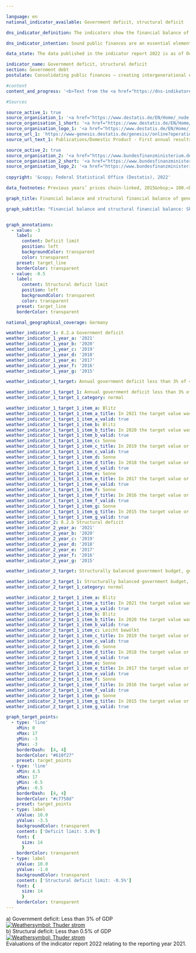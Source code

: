 ```yaml
---

language: en    
national_indicator_available: Government deficit, structural deficit    

dns_indicator_definition: The indicators show the financial balance of general government (deficit or surplus) and the structural financial balance as a percentage of gross domestic product (<abbr title="Gross domestic product">GDP</abbr>) at current prices. The public financial balance is calculated as government revenue minus government expenditure, measured on a national accounts basis. The annual structural balance refers to the part of the financial balance that is not attributable to cyclical fluctuations and temporary effects.    

dns_indicator_intention: Sound public finances are an essential element of a sustainable fiscal policy. A policy that relies too heavily on borrowing to fund current public expenditure and then passes this debt on to future generations is simply not sustainable.<br>According to the convergence criteria for the European Union, known as the Maastricht criteria, the annual government deficit should be less than 3% of <abbr title="Gross domestic product">GDP</abbr>. The structural deficit must not exceed 0.5% of <abbr title="Gross domestic product">GDP</abbr>. These are the stipulations of the European Stability and Growth Pact. The guiding principle of the structurally balanced budget has also been enshrined in Germany’s Basic Law since 2009&nbsp;(Article 109, referred to as the debt brake).    

data_state: The data published in the indicator report 2022 is as of Oct 31 2022. The data shown on this platform is updated regularly, so that more current data may be available online than published in the <a href="https://dns-indikatoren.de/assets/publications/reports/en/2022.pdf">indicator report 2022</a>.    

indicator_name: Government deficit, structural deficit    
section: Government debt    
postulate: Consolidating public finances – creating intergenerational equity    

#content     
content_and_progress: '<b>Text from the <a href="https://dns-indikatoren.de/assets/publications/reports/en/2021.pdf">Indicator Report 2021&nbsp;</a></b><br><br>The method used to calculate <abbr title="Gross domestic product">GDP</abbr> and the financial balance of general government is laid down in the European System of National and Regional Accounts (<abbr title="European System of National and Regional Accounts">ESA</abbr>) and is applied by the Federal Statistical Office. The structural financial balance, on the other hand, is determined by the Federal Ministry of Finance. The calculation of government net borrowing takes into account the finances of the public authorities, that is to say the Federal Government, the Länder and local government, and the finances of the social insurance system.<br><br>In contrast to the previous indicator report, the national accounts calculations were reviewed and revised in 2019&nbsp;as part of their periodic major revision, and the reference year was changed to 2015. As a result, nominal <abbr title="Gross domestic product">GDP</abbr> figures are slightly lower on average than they were before the major revision of 2019. The overall economic picture, however, has remained largely unchanged.<br><br>In 2012, the Government achieved an overall surplus of <abbr title="Euro">EUR</abbr> 0.3&nbsp;billion, which was the first positive balance since the financial and economic crisis of 2008/2009. In 2019, the financial surplus amounted to <abbr title="Euro">EUR</abbr> 52.5&nbsp;billion and 1.5% of <abbr title="Gross domestic product">GDP</abbr> (preliminary data). The federal surplus came to <abbr title="Euro">EUR</abbr> 22.7&nbsp;billion. At the same time, Länder yet again recorded an aggregate surplus (<abbr title="Euro">EUR</abbr> 16.4&nbsp;billion). The balances for local government (<abbr title="Euro">EUR</abbr> 5.1&nbsp;billion) and the social insurance fund (<abbr title="Euro">EUR</abbr> 8.7&nbsp;billion) were also positive. The national budget in 2019&nbsp;showed a structural surplus of 0.6% of <abbr title="Gross domestic product">GDP</abbr> (preliminary data). This meant that the <abbr title="European Union">EU</abbr> convergence criteria for both the government deficit and the structural deficit had been met ever since 2012.<br><br>Given the economic repercussions of the <abbr title="Coronavirus SARS-CoV-2">COVID-19</abbr>&nbsp;pandemic and the government support measures, however, bodies such as the German Council of Economic Experts are already forecasting a negative financial balance in the forthcoming accounts for the 2020&nbsp;and 2021&nbsp;reporting years. This development has not yet been factored into the current status calculation and so has had no bearing on the displayed weather symbol. A valid assessment will not be possible until the figures for 2020&nbsp;have been presented.<br><br>Over the entire period from 1991&nbsp;to 2019&nbsp;the growth of government revenue (134.7%) exceeded that of <abbr title="Gross domestic product">GDP</abbr> (117.5%) at current prices as well as expenditure growth (111.4%). Government revenue as a proportion of <abbr title="Gross domestic product">GDP</abbr> therefore increased from 43.3% to 46.7%.<br><br>The largest item on the expenditure side of the national accounts is monetary social benefits. These rose by 131.5% from 1991&nbsp;to 2019, thus exceeding the <abbr title="Gross domestic product">GDP</abbr> growth rate of 117.5%. Around 70% of monetary social benefits fall under the heading of social insurance, primarily in the form of pensions and unemployment benefits. As a proportion of <abbr title="Gross domestic product">GDP</abbr>, monetary social benefits fell from 18.5% in 2003&nbsp;to 15.8% in 2019, which is chiefly due to a steep decline in payments from the unemployment insurance fund. These payments fell by about <abbr title="Euro">EUR</abbr> 22.6&nbsp;billion between 2003&nbsp;and 2019&nbsp;as a result of the Hartz welfare legislation and an upturn in the job market.'    

#Sources    

source_active_1: true
source_organisation_1: '<a href="https://www.destatis.de/EN/Home/_node.html">Federal Statistical Office</a>'
source_organisation_1_short: '<a href="https://www.destatis.de/EN/Home/_node.html">Federal Statistical Office</a>'
source_organisation_logo_1: '<a href="https://www.destatis.de/EN/Home/_node.html"><img src="https://dnsUpgradeEnvironment.github.io/dns-indicators/public/OrgImgEn/destatis.png" alt="Federal Statistical Office" title=" Click here to visit the homepage of the organizationFederal Statistical Office" style="height:60px; width:148px; border: transparent"/></a>'
source_url_1: 'https://www-genesis.destatis.de/genesis//online?operation=table&code=81000-0031&bypass=true&levelindex=1&levelid=1660802268437&language=en'
source_url_text_1: Publications/Domestic Product - First annual results

source_active_2: true
source_organisation_2: '<a href="https://www.bundesfinanzministerium.de/Web/EN/Home/home.html">Federal Ministry of Finance</a>'
source_organisation_2_short: '<a href="https://www.bundesfinanzministerium.de/Web/EN/Home/home.html">Federal Ministry of Finance</a>'
source_organisation_logo_2: '<a href="https://www.bundesfinanzministerium.de/Web/EN/Home/home.html"><img src="https://dnsUpgradeEnvironment.github.io/dns-indicators/public/OrgImgEn/bmf.png" alt="Federal Ministry of Finance" title=" Click here to visit the homepage of the organizationFederal Ministry of Finance" style="height:60px; width:148px; border: transparent"/></a>'
    
copyright: '&copy; Federal Statistical Office (Destatis), 2022'    

data_footnotes: Previous years’ prices chain-linked, 2015&nbsp;= 100.<br>• Provisional data for 2019&nbsp;to 2021.    

graph_title: Financial balance and structural financial balance of general government    

graph_subtitle: "Financial balance and structural financial balance: Share of GDP (current prices); gross domestic product (price-adjusted): Year-on-year change"    


graph_annotations:
  - value: -3
    label:
      content: Deficit limit
      position: left
      backgroundColor: transparent
      color: transparent
    preset: target_line
    borderColor: transparent
  - value: -0.5
    label:
      content: Structural deficit limit
      position: left
      backgroundColor: transparent
      color: transparent
    preset: target_line
    borderColor: transparent        

national_geographical_coverage: Germany    

weather_indicator_1: 8.2.a Government deficit
weather_indicator_1_year_a: '2021'
weather_indicator_1_year_b: '2020'
weather_indicator_1_year_c: '2019'
weather_indicator_1_year_d: '2018'
weather_indicator_1_year_e: '2017'
weather_indicator_1_year_f: '2016'
weather_indicator_1_year_g: '2015'

weather_indicator_1_target: Annual government deficit less than 3% of <abbr title="Gross domestic product">GDP</abbr>, to be maintained until 2030

weather_indicator_1_target_1: Annual government deficit less than 3% of <abbr title="Gross domestic product">GDP</abbr>, to be maintained until 2030
weather_indicator_1_target_1_category: normal

weather_indicator_1_target_1_item_a: Blitz
weather_indicator_1_target_1_item_a_title: In 2021 the target value was missed and the indicator had not moved towards the target on average over the previous changes.
weather_indicator_1_target_1_item_a_valid: true
weather_indicator_1_target_1_item_b: Blitz
weather_indicator_1_target_1_item_b_title: In 2020 the target value was missed and the indicator had not moved towards the target on average over the previous changes.
weather_indicator_1_target_1_item_b_valid: true
weather_indicator_1_target_1_item_c: Sonne
weather_indicator_1_target_1_item_c_title: In 2019 the target value or a better value was achieved and the average change did not point in the direction of deterioration.
weather_indicator_1_target_1_item_c_valid: true
weather_indicator_1_target_1_item_d: Sonne
weather_indicator_1_target_1_item_d_title: In 2018 the target value or a better value was achieved and the average change did not point in the direction of deterioration.
weather_indicator_1_target_1_item_d_valid: true
weather_indicator_1_target_1_item_e: Sonne
weather_indicator_1_target_1_item_e_title: In 2017 the target value or a better value was achieved and the average change did not point in the direction of deterioration.
weather_indicator_1_target_1_item_e_valid: true
weather_indicator_1_target_1_item_f: Sonne
weather_indicator_1_target_1_item_f_title: In 2016 the target value or a better value was achieved and the average change did not point in the direction of deterioration.
weather_indicator_1_target_1_item_f_valid: true
weather_indicator_1_target_1_item_g: Sonne
weather_indicator_1_target_1_item_g_title: In 2015 the target value or a better value was achieved and the average change did not point in the direction of deterioration.
weather_indicator_1_target_1_item_g_valid: true
weather_indicator_2: 8.2.b Structural deficit
weather_indicator_2_year_a: '2021'
weather_indicator_2_year_b: '2020'
weather_indicator_2_year_c: '2019'
weather_indicator_2_year_d: '2018'
weather_indicator_2_year_e: '2017'
weather_indicator_2_year_f: '2016'
weather_indicator_2_year_g: '2015'

weather_indicator_2_target: Structurally balanced government budget, general government structural deficit must not exceed 0.5% of <abbr title="Gross domestic product">GDP</abbr>, to be maintained until 2030

weather_indicator_2_target_1: Structurally balanced government budget, general government structural deficit must not exceed 0.5% of <abbr title="Gross domestic product">GDP</abbr>, to be maintained until 2030
weather_indicator_2_target_1_category: normal

weather_indicator_2_target_1_item_a: Blitz
weather_indicator_2_target_1_item_a_title: In 2021 the target value was missed and the indicator had not moved towards the target on average over the previous changes.
weather_indicator_2_target_1_item_a_valid: true
weather_indicator_2_target_1_item_b: Blitz
weather_indicator_2_target_1_item_b_title: In 2020 the target value was missed and the indicator had not moved towards the target on average over the previous changes.
weather_indicator_2_target_1_item_b_valid: true
weather_indicator_2_target_1_item_c: Leicht bewölkt
weather_indicator_2_target_1_item_c_title: In 2019 the target value or a better value was achieved, but the average change pointed in the direction of deterioration.
weather_indicator_2_target_1_item_c_valid: true
weather_indicator_2_target_1_item_d: Sonne
weather_indicator_2_target_1_item_d_title: In 2018 the target value or a better value was achieved and the average change did not point in the direction of deterioration.
weather_indicator_2_target_1_item_d_valid: true
weather_indicator_2_target_1_item_e: Sonne
weather_indicator_2_target_1_item_e_title: In 2017 the target value or a better value was achieved and the average change did not point in the direction of deterioration.
weather_indicator_2_target_1_item_e_valid: true
weather_indicator_2_target_1_item_f: Sonne
weather_indicator_2_target_1_item_f_title: In 2016 the target value or a better value was achieved and the average change did not point in the direction of deterioration.
weather_indicator_2_target_1_item_f_valid: true
weather_indicator_2_target_1_item_g: Sonne
weather_indicator_2_target_1_item_g_title: In 2015 the target value or a better value was achieved and the average change did not point in the direction of deterioration.
weather_indicator_2_target_1_item_g_valid: true    

graph_target_points:
  - type: 'line'
    xMin: 0
    xMax: 17
    yMin: -3
    yMax: -3
    borderDash:  [4, 4]
    borderColor: "#610f27"
    preset: target_points
  - type: 'line'
    xMin: 4.5
    xMax: 17
    yMin: -0.5
    yMax: -0.5
    borderDash:  [4, 4]
    borderColor: "#c7758d"
    preset: target_points
  - type: label
    xValue: 10.0
    yValue: -3.5
    backgroundColor: transparent
    content: ['Deficit limit: 3.0%']
    font: {
      size: 14
      }
    borderColor: transparent
  - type: label
    xValue: 10.0
    yValue: -1.0
    backgroundColor: transparent
    content: ['Structural deficit limit: -0.5%']
    font: {
      size: 14
      }
    borderColor: transparent    
---
```



<div>
  <div class="my-header">
    <label class="default">a) Government deficit: Less than 3% of GDP
      <a href="https://dnsUpgradeEnvironment.github.io/dns-indicators/en/status"><img src="https://g205sdgs.github.io/sdg-indicators/public/Wettersymbole/Blitz.png" title="In 2021 (Data as of Oct 31 2022) the target value was missed and the indicator had not moved towards the target on average over the previous changes." alt="Weathersymbol: Thuder strom"/>
      </a>
    </label>
  </div>
</div>
<div>
  <div class="my-header">
    <label class="default">b) Structural deficit: Less than 0.5% of GDP
      <a href="https://dnsUpgradeEnvironment.github.io/dns-indicators/en/status"><img src="https://g205sdgs.github.io/sdg-indicators/public/Wettersymbole/Blitz.png" title="In 2021 (Data as of Oct 31 2022) the target value was missed and the indicator had not moved towards the target on average over the previous changes." alt="Weathersymbol: Thuder strom"/>
      </a>
    </label>
  </div>
</div>
<div class="my-header-note">
  <label class="default">Evaluations of the indicator report 2022 relating to the reporting year 2021.
  </label>
</div>